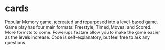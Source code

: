 # cards
Popular Memory game, recreated and repurposed into a level-based game. 
Game play has four main formats: Freestyle, Timed, Moves, and Scored. More formats to come.
Powerups feature allow you to make the game easier as the levels increase.
Code is self-explanatory, but feel free to ask any questions.
